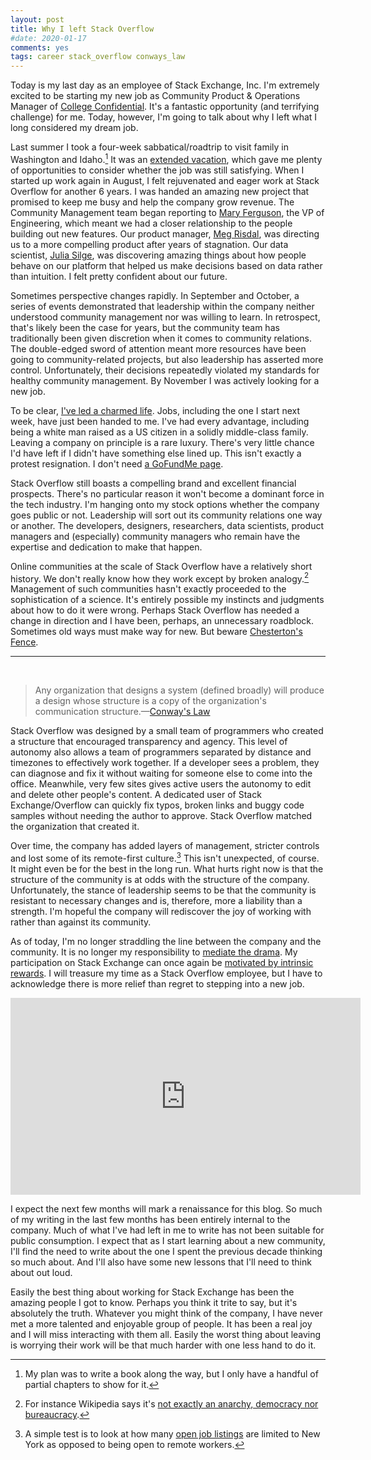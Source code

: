 ```yaml
---
layout: post
title: Why I left Stack Overflow
#date: 2020-01-17
comments: yes
tags: career stack_overflow conways_law
---
```


Today is my last day as an employee of Stack Exchange, Inc. I'm
extremely excited to be starting my new job as Community Product &
Operations Manager of
[College Confidential](https://talk.collegeconfidential.com/). It's a
fantastic opportunity (and terrifying challenge) for me. Today,
however, I'm going to talk about why I left what I long considered my
dream job.

Last summer I took a four-week sabbatical/roadtrip to visit family in
Washington and Idaho.[^1] It was an
[extended vacation](https://jlericson.com/2015/07/21/vacation.html),
which gave me plenty of opportunities to consider whether the job was
still satisfying. When I started up work again in August, I felt
rejuvenated and eager work at Stack Overflow for another 6 years. I
was handed an amazing new project that promised to keep me busy and
help the company grow revenue. The Community Management team began
reporting to
[Mary Ferguson](https://www.linkedin.com/in/mary-ferguson-866252/),
the VP of Engineering, which meant we had a closer relationship to the
people building out new features. Our product manager,
[Meg Risdal](https://mrisdal.github.io/blog/posts/reflections-on-stack-overflow/),
was directing us to a more compelling product after years of
stagnation. Our data scientist,
[Julia Silge](https://juliasilge.com/resume/), was discovering amazing
things about how people behave on our platform that helped us make
decisions based on data rather than intuition. I felt pretty confident
about our future.

Sometimes perspective changes rapidly. In September and October, a
series of events demonstrated that leadership within the company
neither understood community management nor was willing to learn. In
retrospect, that's likely been the case for years, but the community
team has traditionally been given discretion when it comes to
community relations. The double-edged sword of attention meant more
resources have been going to community-related projects, but also
leadership has asserted more control. Unfortunately, their decisions
repeatedly violated my standards for healthy community management. By
November I was actively looking for a new job.

To be clear,
[I've led a charmed life](https://jlericson.com/2015/04/22/cs_females.html). Jobs,
including the one I start next week, have just been handed to me. I've
had every advantage, including being a white man raised as a US
citizen in a solidly middle-class family. Leaving a company on
principle is a rare luxury. There's very little chance I'd have left
if I didn't have something else lined up. This isn't exactly a protest
resignation. I don't need
[a GoFundMe page](https://www.gofundme.com/f/thanking-josh-heyer-for-shaping-stack-overflow).

Stack Overflow still boasts a compelling brand and excellent financial
prospects. There's no particular reason it won't become a dominant
force in the tech industry. I'm hanging onto my stock options whether
the company goes public or not. Leadership will sort out its
community relations one way or another. The developers, designers,
researchers, data scientists, product managers and (especially)
community managers who remain have the expertise and dedication to
make that happen.

Online communities at the scale of Stack Overflow have a relatively
short history. We don't really know how they work except by broken
analogy.[^2] Management of such communities hasn't exactly proceeded
to the sophistication of a science. It's entirely possible my
instincts and judgments about how to do it were wrong. Perhaps Stack
Overflow has needed a change in direction and I have been, perhaps, an
unnecessary roadblock. Sometimes old ways must make way for new. But
beware
[Chesterton's Fence](https://flocrivello.com/the-efficiency-destroying-magic-of-tidying-up).

---

<br>

> Any organization that designs a system (defined broadly) will
> produce a design whose structure is a copy of the organization's
> communication
> structure.&mdash;[Conway's Law](https://www.melconway.com/Home/Conways_Law.html)

Stack Overflow was designed by a small team of programmers who created
a structure that encouraged transparency and agency. This level of
autonomy also allows a team of programmers separated by distance and
timezones to effectively work together. If a developer sees a problem,
they can diagnose and fix it without waiting for someone else to come
into the office. Meanwhile, very few sites gives active users the
autonomy to edit and delete other people's content. A dedicated user
of Stack Exchange/Overflow can quickly fix typos, broken links and
buggy code samples without needing the author to approve.  Stack
Overflow matched the organization that created it.

Over time, the company has added layers of management, stricter
controls and lost some of its remote-first culture.[^3] This isn't
unexpected, of course. It might even be for the best in the long
run. What hurts right now is that the structure of the community is at
odds with the structure of the company. Unfortunately, the stance of
leadership seems to be that the community is resistant to necessary
changes and is, therefore, more a liability than a strength. I'm
hopeful the company will rediscover the joy of working with rather
than against its community.

As of today, I'm no longer straddling the line between the company and
the community. It is no longer my responsibility to
[mediate the drama](https://meta.stackexchange.com/a/311933/1438). My
participation on Stack Exchange can once again be
[motivated by intrinsic rewards](https://meta.stackexchange.com/questions/42481/the-problem-with-extrinsic-motivation). I
will treasure my time as a Stack Overflow employee, but I have to
acknowledge there is more relief than regret to stepping into a new
job.

<iframe width="560" height="315"
src="https://www.youtube.com/embed/tFzEo_wMOAc" frameborder="0"
allow="accelerometer; autoplay; encrypted-media; gyroscope;
picture-in-picture" allowfullscreen></iframe>

I expect the next few months will mark a renaissance for this blog. So
much of my writing in the last few months has been entirely internal
to the company. Much of what I've had left in me to write has not been
suitable for public consumption. I expect that as I start learning
about a new community, I'll find the need to write about the one I
spent the previous decade thinking so much about. And I'll also have
some new lessons that I'll need to think about out loud.


Easily the best thing about working for Stack Exchange has been the
amazing people I got to know. Perhaps you think it trite to say, but
it's absolutely the truth. Whatever you might think of the company, I
have never met a more talented and enjoyable group of people. It has
been a real joy and I will miss interacting with them all. Easily the
worst thing about leaving is worrying their work will be that much
harder with one less hand to do it. 



[^1]: My plan was to write a book along the way, but I only have a
    handful of partial chapters to show for it.

[^2]: For instance Wikipedia says it's
    [not exactly an anarchy, democracy nor bureaucracy](https://en.wikipedia.org/wiki/Wikipedia:What_Wikipedia_is_not).

[^3]: A simple test is to look at how many
    [open job listings](https://stackoverflow.com/company/work-here)
    are limited to New York as opposed to being open to remote
    workers. 
